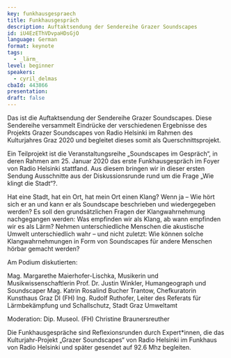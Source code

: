 ```yaml
---
key: funkhausgespraech
title: Funkhausgespräch
description: Auftaktsendung der Sendereihe Grazer Soundscapes
id: iU4EzEThVDvpaHDsGjO
language: German
format: keynote
tags:
  - _lärm_
level: beginner
speakers:
  - cyril_delmas
cbaId: 443866
presentation: 
draft: false
---
```


Das ist die Auftaktsendung der Sendereihe Grazer Soundscapes. Diese Sendereihe versammelt Eindrücke der verschiedenen Ergebnisse des Projekts Grazer Soundscapes von Radio Helsinki im Rahmen des Kulturjahres Graz 2020 und begleitet dieses somit als Querschnittsprojekt.

Ein Teilprojekt ist die Veranstaltungsreihe „Soundscapes im Gespräch“, in deren Rahmen am 25. Januar 2020 das erste Funkhausgespräch im Foyer von Radio Helsinki stattfand. Aus diesem bringen wir in dieser ersten Sendung Ausschnitte aus der Diskussionsrunde rund um die Frage „Wie klingt die Stadt“?.

Hat eine Stadt, hat ein Ort, hat mein Ort einen Klang? Wenn ja – Wie hört sich er an und kann er als Soundscape beschrieben und wiedergegeben werden? Es soll den grundsätzlichen Fragen der Klangwahrnehmung nachgegangen werden: Was empfinden wir als Klang, ab wann empfinden wir es als Lärm? Nehmen unterschiedliche Menschen die akustische Umwelt unterschiedlich wahr – und nicht zuletzt: Wie können solche Klangwahrnehmungen in Form von Soundscapes für andere Menschen hörbar gemacht werden?

Am Podium diskutierten:

Mag. Margarethe Maierhofer-Lischka, Musikerin und Musikwissenschaftlerin
Prof. Dr. Justin Winkler, Humangeograph und Soundscaper
Mag. Katrin Rosalind Bucher Trantow, Chefkuratorin Kunsthaus Graz
DI (FH) Ing. Rudolf Ruthofer, Leiter des Referats für Lärmbekämpfung und Schallschutz, Stadt Graz Umweltamt

Moderation: Dip. Museol. (FH) Christine Braunersreuther

Die Funkhausgespräche sind Reflexionsrunden durch Expert*innen, die das Kulturjahr-Projekt „Grazer Soundscapes“ von Radio Helsinki im Funkhaus von Radio Helsinki und später gesendet auf 92.6 Mhz begleiten.
